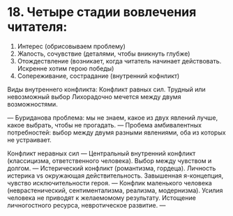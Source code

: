 # 18. Четыре стадии вовлечения читателя:

1.	Интерес (обрисовываем проблему)
2.	Жалость, сочувствие (деталями, чтобы вникнуть глубже)
3.	Отождествление (возникает, когда читатель начинает действовать. Искренне хотим герою победы)
4.	Сопереживание, сострадание (внутренний кофнликт)

Виды внутреннего конфликта:
Конфликт равных сил. Трудный или невозможный выбор
Лихорадочно мечется между двумя возможностями. 

— Буриданова проблема: мы не знаем, какое из двух явлений лучше, какое выбрать, чтобы не прогадать.
— Пробема амбивалентных потребностей: выбор между двумя разными явлениями, оба из которых не устраивает.

Конфликт неравных сил
— Центральный внутренний конфликт (классицизма, ответственного человека). Выбор между чувством и долгом.
— Истерический конфликт (романтизма, гордеца). Личность истерика vs окружающая действительность. Завышенная я-концепция, чувство исключительности героя.
— Конфлик маленького человека (неврастенический, сентиментализма, реализма, модернизма). Усилия человека не приводят к желаемомому результату. Истощение личногостного ресурса, невротическое развитие.
— 
